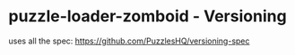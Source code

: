 # puzzle-loader-zomboid - Versioning

uses all the spec: https://github.com/PuzzlesHQ/versioning-spec
